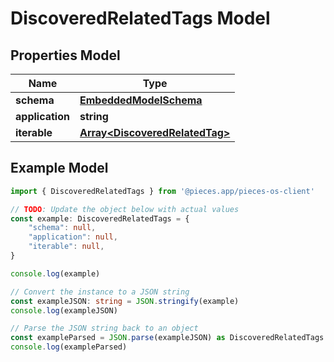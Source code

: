 
# DiscoveredRelatedTags Model


## Properties Model

Name | Type
------------ | -------------
**schema** | [**EmbeddedModelSchema**](EmbeddedModelSchema)
**application** | **string**
**iterable** | [**Array&lt;DiscoveredRelatedTag&gt;**](DiscoveredRelatedTag)

## Example Model

```typescript
import { DiscoveredRelatedTags } from '@pieces.app/pieces-os-client'

// TODO: Update the object below with actual values
const example: DiscoveredRelatedTags = {
    "schema": null,
    "application": null,
    "iterable": null,
}

console.log(example)

// Convert the instance to a JSON string
const exampleJSON: string = JSON.stringify(example)
console.log(exampleJSON)

// Parse the JSON string back to an object
const exampleParsed = JSON.parse(exampleJSON) as DiscoveredRelatedTags
console.log(exampleParsed)
```


